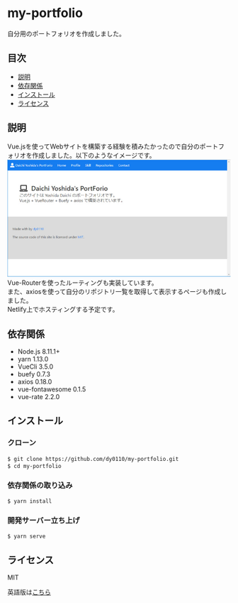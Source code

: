 # my-portfolio
自分用のポートフォリオを作成しました。

## 目次

- [説明](#説明)
- [依存関係](#依存関係)
- [インストール](#インストール)
- [ライセンス](#ライセンス)

## 説明

Vue.jsを使ってWebサイトを構築する経験を積みたかったので自分のポートフォリオを作成しました。以下のようなイメージです。  
![alt](img\2019-03-19_155904.jpg)
Vue-Routerを使ったルーティングも実装しています。  
また、axiosを使って自分のリポジトリ一覧を取得して表示するページも作成しました。  
Netlify上でホスティングする予定です。

## 依存関係

* Node.js 8.11.1+
* yarn 1.13.0
* VueCli 3.5.0
* buefy 0.7.3
* axios 0.18.0
* vue-fontawesome 0.1.5
* vue-rate 2.2.0

## インストール

### クローン

```
$ git clone https://github.com/dy0110/my-portfolio.git
$ cd my-portfolio
```

### 依存関係の取り込み

```
$ yarn install
```

### 開発サーバー立ち上げ

```
$ yarn serve
```
## ライセンス

MIT

英語版は[こちら](README.md)
